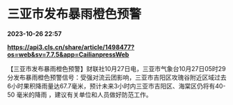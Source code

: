 # 三亚市发布暴雨橙色预警

**2023-10-26 22:57**

**https://api3.cls.cn/share/article/1498477?os=web&sv=7.7.5&app=CailianpressWeb**

【三亚市发布暴雨橙色预警】财联社10月27日电，三亚市气象台10月27日05时29分发布暴雨橙色预警信号：受强对流云团影响，三亚市吉阳区攻瑰谷附近区域过去6小时果积降雨量达67.7毫米，预计未来3小时内三亚市吉阳区、海棠区仍将有40-50 毫米的降雨 ，建议有关单位和人员做好防范工作。